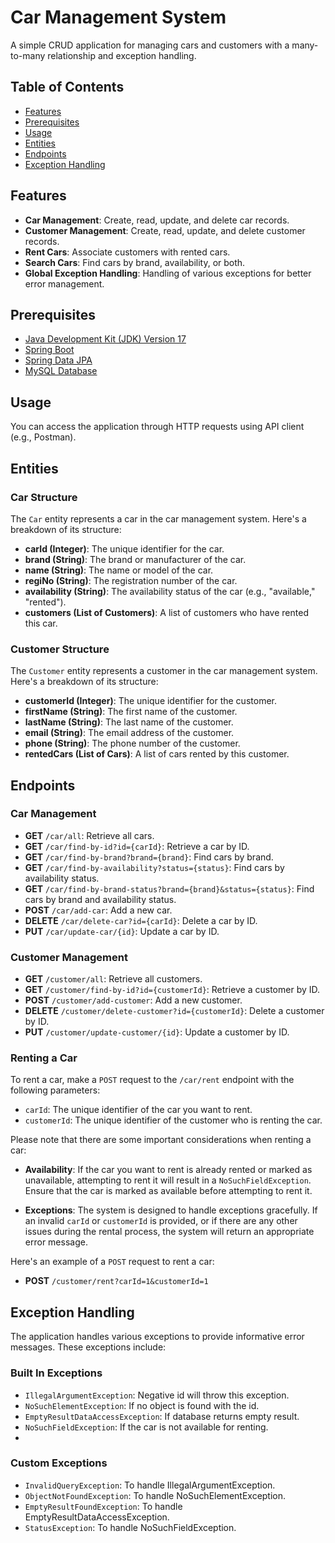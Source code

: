 # Car Management System

A simple CRUD application for managing cars and customers with a many-to-many relationship and exception handling.

## Table of Contents

- [Features](#features)
- [Prerequisites](#prerequisites)
- [Usage](#usage)
- [Entities](#entities)
- [Endpoints](#endpoints)
- [Exception Handling](#exception-handling)

## Features

- **Car Management**: Create, read, update, and delete car records.
- **Customer Management**: Create, read, update, and delete customer records.
- **Rent Cars**: Associate customers with rented cars.
- **Search Cars**: Find cars by brand, availability, or both.
- **Global Exception Handling**: Handling of various exceptions for better error management.

## Prerequisites

- [Java Development Kit (JDK) Version 17](https://www.oracle.com/java/technologies/javase-downloads.html)
- [Spring Boot](https://spring.io/projects/spring-boot)
- [Spring Data JPA](https://spring.io/projects/spring-data-jpa)
- [MySQL Database](https://www.mysql.com/)

## Usage

You can access the application through HTTP requests using API client (e.g., Postman).

## Entities

### Car Structure

The `Car` entity represents a car in the car management system. Here's a breakdown of its structure:

- **carId (Integer)**: The unique identifier for the car.
- **brand (String)**: The brand or manufacturer of the car.
- **name (String)**: The name or model of the car.
- **regiNo (String)**: The registration number of the car.
- **availability (String)**: The availability status of the car (e.g., "available," "rented").
- **customers (List of Customers)**: A list of customers who have rented this car.

### Customer Structure

The `Customer` entity represents a customer in the car management system. Here's a breakdown of its structure:

- **customerId (Integer)**: The unique identifier for the customer.
- **firstName (String)**: The first name of the customer.
- **lastName (String)**: The last name of the customer.
- **email (String)**: The email address of the customer.
- **phone (String)**: The phone number of the customer.
- **rentedCars (List of Cars)**: A list of cars rented by this customer.

## Endpoints

### Car Management

- **GET** `/car/all`: Retrieve all cars.
- **GET** `/car/find-by-id?id={carId}`: Retrieve a car by ID.
- **GET** `/car/find-by-brand?brand={brand}`: Find cars by brand.
- **GET** `/car/find-by-availability?status={status}`: Find cars by availability status.
- **GET** `/car/find-by-brand-status?brand={brand}&status={status}`: Find cars by brand and availability status.
- **POST** `/car/add-car`: Add a new car.
- **DELETE** `/car/delete-car?id={carId}`: Delete a car by ID.
- **PUT** `/car/update-car/{id}`: Update a car by ID.

### Customer Management

- **GET** `/customer/all`: Retrieve all customers.
- **GET** `/customer/find-by-id?id={customerId}`: Retrieve a customer by ID.
- **POST** `/customer/add-customer`: Add a new customer.
- **DELETE** `/customer/delete-customer?id={customerId}`: Delete a customer by ID.
- **PUT** `/customer/update-customer/{id}`: Update a customer by ID.

### Renting a Car

To rent a car, make a `POST` request to the `/car/rent` endpoint with the following parameters:

- `carId`: The unique identifier of the car you want to rent.
- `customerId`: The unique identifier of the customer who is renting the car.

Please note that there are some important considerations when renting a car:

- **Availability**: If the car you want to rent is already rented or marked as unavailable, attempting to rent it will result in a `NoSuchFieldException`. Ensure that the car is marked as available before attempting to rent it.

- **Exceptions**: The system is designed to handle exceptions gracefully. If an invalid `carId` or `customerId` is provided, or if there are any other issues during the rental process, the system will return an appropriate error message.

Here's an example of a `POST` request to rent a car:

- **POST**  `/customer/rent?carId=1&customerId=1`


## Exception Handling

The application handles various exceptions to provide informative error messages. These exceptions include:

### Built In Exceptions
- `IllegalArgumentException`: Negative id will throw this exception.
- `NoSuchElementException`: If no object is found with the id.
- `EmptyResultDataAccessException`: If database returns empty result.
- `NoSuchFieldException`: If the car is not available for renting.
- 
### Custom Exceptions
- `InvalidQueryException`: To handle IllegalArgumentException.
- `ObjectNotFoundException`: To handle NoSuchElementException.
- `EmptyResultFoundException`: To handle EmptyResultDataAccessException.
- `StatusException`: To handle NoSuchFieldException. 

